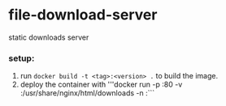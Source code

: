 # file-download-server
static downloads server

### setup:
1. run ```docker build -t <tag>:<version> .``` to build the image.
1. deploy the container with '''docker run -p <external port>:80 -v <downloadable files location>:/usr/share/nginx/html/downloads -n <container name> <tag>:<version>```
